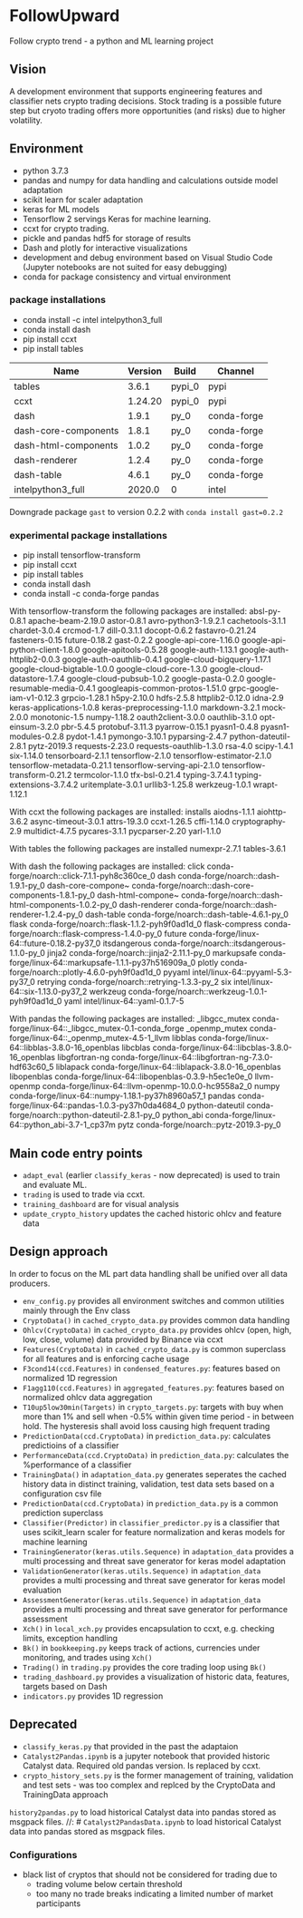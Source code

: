 # FollowUpward

Follow crypto trend - a python and ML learning project

## Vision

A development environment that supports engineering features and classifier nets crypto trading decisions.
Stock trading is a possible future step but cryoto trading offers more opportunities (and risks) due to higher volatility.

## Environment

- python 3.7.3
- pandas and numpy for data handling and calculations outside model adaptation
- scikit learn for scaler adaptation
- keras for ML models
- Tensorflow 2 servings Keras for machine learning.
- ccxt for crypto trading.
- pickle and pandas hdf5 for storage of results
- Dash and plotly for interactive visualizations
- development and debug environment based on Visual Studio Code (Jupyter notebooks are not suited for easy debugging)
- conda for package consistency and virtual environment

### package installations

- conda install -c intel intelpython3_full
- conda install dash
- pip install ccxt
- pip install tables

|Name                     | Version           |        Build  | Channel
|-------------------------|-------------------|---------------|-----------
|tables                   | 3.6.1             |       pypi_0  | pypi
|ccxt                     | 1.24.20           |       pypi_0  | pypi
|dash                     | 1.9.1             |        py_0   | conda-forge
|dash-core-components     | 1.8.1             |        py_0   | conda-forge
|dash-html-components     | 1.0.2             |        py_0   | conda-forge
|dash-renderer            | 1.2.4             |        py_0   | conda-forge
|dash-table               | 4.6.1             |        py_0   | conda-forge
|intelpython3_full        | 2020.0            |           0   | intel

Downgrade package `gast` to version 0.2.2 with `conda install gast=0.2.2`

### experimental package installations

- pip install tensorflow-transform
- pip install ccxt
- pip install tables
- conda install dash
- conda install -c conda-forge pandas

With tensorflow-transform the following packages are installed: absl-py-0.8.1 apache-beam-2.19.0 astor-0.8.1 avro-python3-1.9.2.1 cachetools-3.1.1 chardet-3.0.4 crcmod-1.7 dill-0.3.1.1 docopt-0.6.2 fastavro-0.21.24 fasteners-0.15 future-0.18.2 gast-0.2.2 google-api-core-1.16.0 google-api-python-client-1.8.0 google-apitools-0.5.28 google-auth-1.13.1 google-auth-httplib2-0.0.3 google-auth-oauthlib-0.4.1 google-cloud-bigquery-1.17.1 google-cloud-bigtable-1.0.0 google-cloud-core-1.3.0 google-cloud-datastore-1.7.4 google-cloud-pubsub-1.0.2 google-pasta-0.2.0 google-resumable-media-0.4.1 googleapis-common-protos-1.51.0 grpc-google-iam-v1-0.12.3 grpcio-1.28.1 h5py-2.10.0 hdfs-2.5.8 httplib2-0.12.0 idna-2.9 keras-applications-1.0.8 keras-preprocessing-1.1.0 markdown-3.2.1 mock-2.0.0 monotonic-1.5 numpy-1.18.2 oauth2client-3.0.0 oauthlib-3.1.0 opt-einsum-3.2.0 pbr-5.4.5 protobuf-3.11.3 pyarrow-0.15.1 pyasn1-0.4.8 pyasn1-modules-0.2.8 pydot-1.4.1 pymongo-3.10.1 pyparsing-2.4.7 python-dateutil-2.8.1 pytz-2019.3 requests-2.23.0 requests-oauthlib-1.3.0 rsa-4.0 scipy-1.4.1 six-1.14.0 tensorboard-2.1.1 tensorflow-2.1.0 tensorflow-estimator-2.1.0 tensorflow-metadata-0.21.1 tensorflow-serving-api-2.1.0 tensorflow-transform-0.21.2 termcolor-1.1.0 tfx-bsl-0.21.4 typing-3.7.4.1 typing-extensions-3.7.4.2 uritemplate-3.0.1 urllib3-1.25.8 werkzeug-1.0.1 wrapt-1.12.1

With ccxt the following packages are installed: installs aiodns-1.1.1 aiohttp-3.6.2 async-timeout-3.0.1 attrs-19.3.0 ccxt-1.26.5 cffi-1.14.0 cryptography-2.9 multidict-4.7.5 pycares-3.1.1 pycparser-2.20 yarl-1.1.0

With tables the following packages are installed numexpr-2.7.1 tables-3.6.1

With dash the following packages are installed:
  click              conda-forge/noarch::click-7.1.1-pyh8c360ce_0
  dash               conda-forge/noarch::dash-1.9.1-py_0
  dash-core-compone~ conda-forge/noarch::dash-core-components-1.8.1-py_0
  dash-html-compone~ conda-forge/noarch::dash-html-components-1.0.2-py_0
  dash-renderer      conda-forge/noarch::dash-renderer-1.2.4-py_0
  dash-table         conda-forge/noarch::dash-table-4.6.1-py_0
  flask              conda-forge/noarch::flask-1.1.2-pyh9f0ad1d_0
  flask-compress     conda-forge/noarch::flask-compress-1.4.0-py_0
  future             conda-forge/linux-64::future-0.18.2-py37_0
  itsdangerous       conda-forge/noarch::itsdangerous-1.1.0-py_0
  jinja2             conda-forge/noarch::jinja2-2.11.1-py_0
  markupsafe         conda-forge/linux-64::markupsafe-1.1.1-py37h516909a_0
  plotly             conda-forge/noarch::plotly-4.6.0-pyh9f0ad1d_0
  pyyaml             intel/linux-64::pyyaml-5.3-py37_0
  retrying           conda-forge/noarch::retrying-1.3.3-py_2
  six                intel/linux-64::six-1.13.0-py37_2
  werkzeug           conda-forge/noarch::werkzeug-1.0.1-pyh9f0ad1d_0
  yaml               intel/linux-64::yaml-0.1.7-5

With pandas the following packages are installed:
  _libgcc_mutex      conda-forge/linux-64::_libgcc_mutex-0.1-conda_forge
  _openmp_mutex      conda-forge/linux-64::_openmp_mutex-4.5-1_llvm
  libblas            conda-forge/linux-64::libblas-3.8.0-16_openblas
  libcblas           conda-forge/linux-64::libcblas-3.8.0-16_openblas
  libgfortran-ng     conda-forge/linux-64::libgfortran-ng-7.3.0-hdf63c60_5
  liblapack          conda-forge/linux-64::liblapack-3.8.0-16_openblas
  libopenblas        conda-forge/linux-64::libopenblas-0.3.9-h5ec1e0e_0
  llvm-openmp        conda-forge/linux-64::llvm-openmp-10.0.0-hc9558a2_0
  numpy              conda-forge/linux-64::numpy-1.18.1-py37h8960a57_1
  pandas             conda-forge/linux-64::pandas-1.0.3-py37h0da4684_0
  python-dateutil    conda-forge/noarch::python-dateutil-2.8.1-py_0
  python_abi         conda-forge/linux-64::python_abi-3.7-1_cp37m
  pytz               conda-forge/noarch::pytz-2019.3-py_0

## Main code entry points

- `adapt_eval` (earlier `classify_keras` - now deprecated) is used to train and evaluate ML.
- `trading` is used to trade via ccxt.
- `training_dashboard` are for visual analysis
- `update_crypto_history` updates the cached historic ohlcv and feature data

## Design approach

In order to focus on the ML part data handling shall be unified over all data producers.

- `env_config.py` provides all environment switches and common utilities mainly through the Env class
- `CryptoData()` in `cached_crypto_data.py` provides common data handling
- `Ohlcv(CryptoData)` in `cached_crypto_data.py` provides ohlcv (open, high, low, close, volume) data provided by Binance via ccxt
- `Features(CryptoData)` in `cached_crypto_data.py` is common superclass for all features and is enforcing cache usage
- `F3cond14(ccd.Features)` in `condensed_features.py`: features based on normalized 1D regression
- `F1agg110(ccd.Features)` in `aggregated_features.py`: features based on normalized ohlcv data aggregation
- `T10up5low30min(Targets)` in `crypto_targets.py`: targets with buy when more than 1% and sell when -0.5% within given time period - in between hold. The hysteresis shall avoid loss causing high frequent trading
- `PredictionData(ccd.CryptoData)` in `prediction_data.py`: calculates predictioins of a classifier
- `PerformanceData(ccd.CryptoData)` in `prediction_data.py`: calculates the %performance of a classifier
- `TrainingData()` in `adaptation_data.py` generates seperates the cached history data in distinct training, validation, test data sets based on a configuration csv file
- `PredictionData(ccd.CryptoData)` in `prediction_data.py` is a common prediction superclass
- `Classifier(Predictor)` in `classifier_predictor.py` is a classifier that uses scikit_learn scaler for feature normalization and keras models for machine learning
- `TrainingGenerator(keras.utils.Sequence)` in `adaptation_data` provides a multi processing and threat save generator for keras model adaptation
- `ValidationGenerator(keras.utils.Sequence)` in `adaptation_data` provides a multi processing and threat save generator for keras model evaluation
- `AssessmentGenerator(keras.utils.Sequence)` in `adaptation_data` provides a multi processing and threat save generator for performance assessment
- `Xch()` in `local_xch.py` provides encapsulation to ccxt, e.g. checking limits, exception handling
- `Bk()` in `bookkeeping.py` keeps track of actions, currencies under monitoring, and trades using `Xch()`
- `Trading()` in `trading.py` provides the core trading loop using `Bk()`
- `trading_dashboard.py` provides a visualization of historic data, features, targets based on Dash
- `indicators.py` provides 1D regression

## Deprecated

- `classify_keras.py` that provided in the past the adaptaion
- `Catalyst2Pandas.ipynb` is a jupyter notebook that provided historic Catalyst data. Required old pandas version. Is replaced by ccxt.
- `crypto_history_sets.py` is the former management of training, validation and test sets - was too complex and replced by the CryptoData and TrainingData approach

`history2pandas.py` to load historical Catalyst data into pandas stored as msgpack files.
//: # `Catalyst2PandasData.ipynb` to load historical Catalyst data into pandas stored as msgpack files.

### Configurations

- black list of cryptos that should not be considered for trading due to
  - trading volume below certain threshold
  - too many no trade breaks indicating  a limited number of market participants
